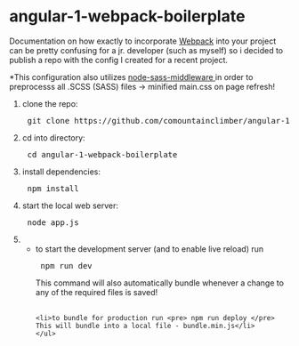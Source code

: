 # angular-1-webpack-boilerplate
Documentation on how exactly to incorporate <a href="https://webpack.github.io/">Webpack</a> into your project can be pretty confusing for a jr. developer (such as myself) so i decided to publish a repo with the config I created for a recent project.

*This configuration also utilizes <a href="https://github.com/sass/node-sass-middleware"> node-sass-middleware </a> in order to preprocesss all .SCSS (SASS) files -> minified main.css on page refresh!

<ol>
  <li>
    clone the repo: <pre> git clone https://github.com/comountainclimber/angular-1-webpack-boilerplate.git </pre> 
  </li>
  <li>
    cd into directory: <pre> cd angular-1-webpack-boilerplate </pre>
  </li>
  <li>
    install dependencies: <pre> npm install </pre>
  </li>
  <li>
    start the local web server: <pre> node app.js </pre>
  </li>
  <li>
    <ul>
    <li>to start the development server (and to enable live reload) run <pre> npm run dev </pre>
    This command will also automatically bundle whenever a change to any of the required files is saved!<br><br></li>
    
    
    <li>to bundle for production run <pre> npm run deploy </pre> This will bundle into a local file - bundle.min.js</li>
    </ul>
  </li>
</ol>
